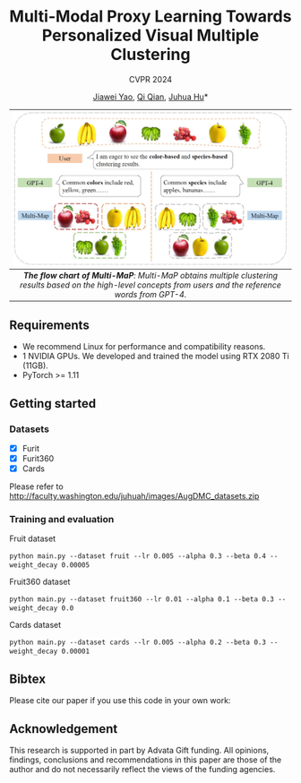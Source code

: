 <div align='center'>

# Multi-Modal Proxy Learning Towards Personalized Visual Multiple Clustering

CVPR 2024

[Jiawei Yao](https://alexander-yao.github.io/), [Qi Qian](https://scholar.google.com/citations?user=Rp_40_gAAAAJ&hl=en&oi=ao), [Juhua Hu](http://faculty.washington.edu/juhuah/)*
</div>



| ![space-1.jpg](teaser.jpg) | 
|:--:| 
| ***The flow chart of Multi-MaP**: Multi-MaP obtains multiple clustering results based on the high-level concepts from users and the reference words from GPT-4.* |



## Requirements
 - We recommend Linux for performance and compatibility reasons.
 - 1 NVIDIA GPUs. We developed and trained the model using RTX 2080 Ti (11GB).
 - PyTorch >= 1.11


## Getting started
### Datasets
- [x] Furit 
- [x] Furit360
- [x] Cards

Please refer to http://faculty.washington.edu/juhuah/images/AugDMC_datasets.zip


### Training and evaluation
Fruit dataset
```
python main.py --dataset fruit --lr 0.005 --alpha 0.3 --beta 0.4 --weight_decay 0.00005
```

Fruit360 dataset
```
python main.py --dataset fruit360 --lr 0.01 --alpha 0.1 --beta 0.3 --weight_decay 0.0
```

Cards dataset
```
python main.py --dataset cards --lr 0.005 --alpha 0.2 --beta 0.3 --weight_decay 0.00001
```
## Bibtex
Please cite our paper if you use this code in your own work:


## Acknowledgement
This research is supported in part by Advata Gift funding. All opinions, findings, conclusions and recommendations in this paper are those of the author and do not necessarily reflect the views of the funding agencies.
